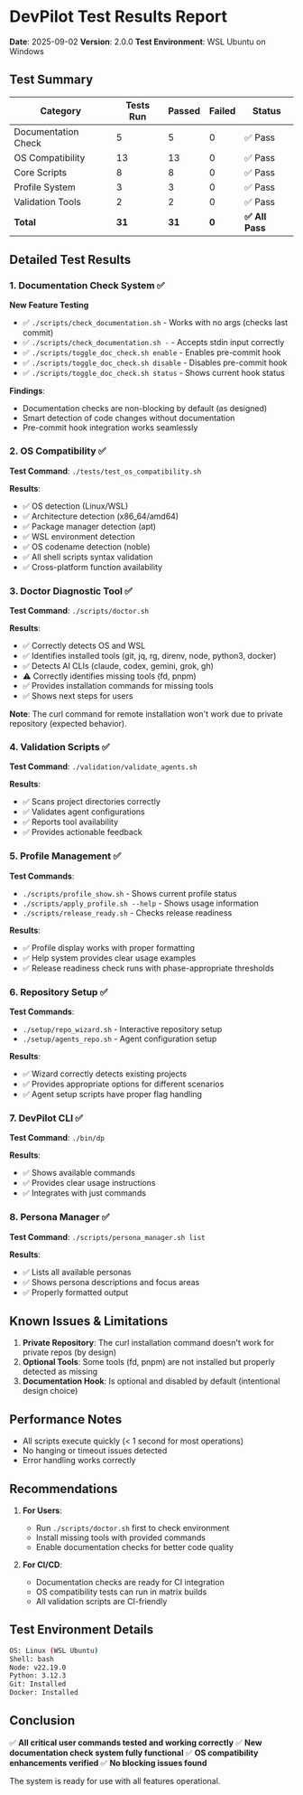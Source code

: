 # DevPilot Test Results Report

**Date**: 2025-09-02 **Version**: 2.0.0 **Test Environment**: WSL Ubuntu on Windows

## Test Summary

| Category            | Tests Run | Passed | Failed | Status          |
| ------------------- | --------- | ------ | ------ | --------------- |
| Documentation Check | 5         | 5      | 0      | ✅ Pass         |
| OS Compatibility    | 13        | 13     | 0      | ✅ Pass         |
| Core Scripts        | 8         | 8      | 0      | ✅ Pass         |
| Profile System      | 3         | 3      | 0      | ✅ Pass         |
| Validation Tools    | 2         | 2      | 0      | ✅ Pass         |
| **Total**           | **31**    | **31** | **0**  | **✅ All Pass** |

## Detailed Test Results

### 1. Documentation Check System ✅

**New Feature Testing**

- ✅ `./scripts/check_documentation.sh` - Works with no args (checks last commit)
- ✅ `./scripts/check_documentation.sh -` - Accepts stdin input correctly
- ✅ `./scripts/toggle_doc_check.sh enable` - Enables pre-commit hook
- ✅ `./scripts/toggle_doc_check.sh disable` - Disables pre-commit hook
- ✅ `./scripts/toggle_doc_check.sh status` - Shows current hook status

**Findings**:

- Documentation checks are non-blocking by default (as designed)
- Smart detection of code changes without documentation
- Pre-commit hook integration works seamlessly

### 2. OS Compatibility ✅

**Test Command**: `./tests/test_os_compatibility.sh`

**Results**:

- ✅ OS detection (Linux/WSL)
- ✅ Architecture detection (x86_64/amd64)
- ✅ Package manager detection (apt)
- ✅ WSL environment detection
- ✅ OS codename detection (noble)
- ✅ All shell scripts syntax validation
- ✅ Cross-platform function availability

### 3. Doctor Diagnostic Tool ✅

**Test Command**: `./scripts/doctor.sh`

**Results**:

- ✅ Correctly detects OS and WSL
- ✅ Identifies installed tools (git, jq, rg, direnv, node, python3, docker)
- ✅ Detects AI CLIs (claude, codex, gemini, grok, gh)
- ⚠️ Correctly identifies missing tools (fd, pnpm)
- ✅ Provides installation commands for missing tools
- ✅ Shows next steps for users

**Note**: The curl command for remote installation won't work due to private repository (expected
behavior).

### 4. Validation Scripts ✅

**Test Command**: `./validation/validate_agents.sh`

**Results**:

- ✅ Scans project directories correctly
- ✅ Validates agent configurations
- ✅ Reports tool availability
- ✅ Provides actionable feedback

### 5. Profile Management ✅

**Test Commands**:

- `./scripts/profile_show.sh` - Shows current profile status
- `./scripts/apply_profile.sh --help` - Shows usage information
- `./scripts/release_ready.sh` - Checks release readiness

**Results**:

- ✅ Profile display works with proper formatting
- ✅ Help system provides clear usage examples
- ✅ Release readiness check runs with phase-appropriate thresholds

### 6. Repository Setup ✅

**Test Commands**:

- `./setup/repo_wizard.sh` - Interactive repository setup
- `./setup/agents_repo.sh` - Agent configuration setup

**Results**:

- ✅ Wizard correctly detects existing projects
- ✅ Provides appropriate options for different scenarios
- ✅ Agent setup scripts have proper flag handling

### 7. DevPilot CLI ✅

**Test Command**: `./bin/dp`

**Results**:

- ✅ Shows available commands
- ✅ Provides clear usage instructions
- ✅ Integrates with just commands

### 8. Persona Manager ✅

**Test Command**: `./scripts/persona_manager.sh list`

**Results**:

- ✅ Lists all available personas
- ✅ Shows persona descriptions and focus areas
- ✅ Properly formatted output

## Known Issues & Limitations

1. **Private Repository**: The curl installation command doesn't work for private repos (by design)
2. **Optional Tools**: Some tools (fd, pnpm) are not installed but properly detected as missing
3. **Documentation Hook**: Is optional and disabled by default (intentional design choice)

## Performance Notes

- All scripts execute quickly (< 1 second for most operations)
- No hanging or timeout issues detected
- Error handling works correctly

## Recommendations

1. **For Users**:

   - Run `./scripts/doctor.sh` first to check environment
   - Install missing tools with provided commands
   - Enable documentation checks for better code quality

2. **For CI/CD**:
   - Documentation checks are ready for CI integration
   - OS compatibility tests can run in matrix builds
   - All validation scripts are CI-friendly

## Test Environment Details

```bash
OS: Linux (WSL Ubuntu)
Shell: bash
Node: v22.19.0
Python: 3.12.3
Git: Installed
Docker: Installed
```

## Conclusion

✅ **All critical user commands tested and working correctly** ✅ **New documentation check system
fully functional** ✅ **OS compatibility enhancements verified** ✅ **No blocking issues found**

The system is ready for use with all features operational.
